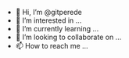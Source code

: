 - 👋 Hi, I’m @gitperede
- 👀 I’m interested in ...
- 🌱 I’m currently learning ...
- 💞️ I’m looking to collaborate on ...
- 📫 How to reach me ...

<!---
gitperede/gitperede is a ✨ special ✨ repository because its `README.md` (this file) appears on your GitHub profile.
You can click the Preview link to take a look at your changes.
--->
